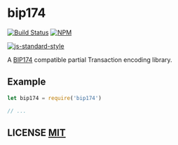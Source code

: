 # bip174
[![Build Status](https://travis-ci.org/bitcoinjs/bip174.png?branch=master)](https://travis-ci.org/bitcoinjs/bip174)
[![NPM](https://img.shields.io/npm/v/bip174.svg)](https://www.npmjs.org/package/bip174)

[![js-standard-style](https://cdn.rawgit.com/feross/standard/master/badge.svg)](https://github.com/feross/standard)


A [BIP174](https://github.com/bitcoin/bips/blob/master/bip-0174.mediawiki) compatible partial Transaction encoding library.


## Example
``` javascript
let bip174 = require('bip174')

// ...
```


## LICENSE [MIT](LICENSE)
